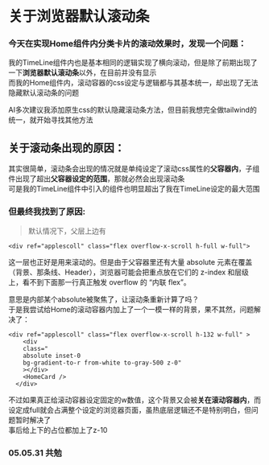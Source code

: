 # 关于浏览器默认滚动条  

### 今天在实现Home组件内分类卡片的滚动效果时，发现一个问题：  
我的TimeLine组件内也是基本相同的逻辑实现了横向滚动，但是除了前期出现了一下**浏览器默认滚动条**以外，在目前并没有显示  
而我的Home组件内，滚动容器的css设定与逻辑都与其基本统一，却出现了无法隐藏默认滚动条的问题  
  
AI多次建议我添加原生css的默认隐藏滚动条方法，但目前我想完全做tailwind的统一，就开始寻找其他方法
  
## 关于滚动条出现的原因：  
其实很简单，滚动条会出现的情况就是单纯设定了滚动css属性的**父容器内**，子组件出现了超出**父容器设定的范围**，那就必然会出现滚动条  
可是我的TimeLine组件中引入的<Minicard />组件也明显超出了我在TimeLine设定的最大范围  
  
### 但最终我找到了原因:
> 默认情况下，父层上边有 
```vue
<div ref="applescoll" class="flex overflow-x-scroll h-full w-full">
```
这一层也正好是用来滚动的。但是由于父容器里还有大量 absolute 元素在覆盖（背景、那条线、Header），浏览器可能会把重点放在它们的 z-index 和层级上，看不到下面那一行真正触发 overflow 的 “内联 flex”。  
  
意思是内部某个absolute被聚焦了，让滚动条重新计算了吗？  
于是我尝试给Home的滚动容器内加上了一个一模一样的背景，果不其然，问题解决了：
```vue
<div ref="applescoll" class="flex overflow-x-scroll h-132 w-full" >
    <div
    class="
    absolute inset-0 
    bg-gradient-to-r from-white to-gray-500 z-0"
    ></div>
    <HomeCard />
  </div>
```  
不过如果真正给滚动容器设定固定的w数值，这个背景又会被**关在滚动容器内**，而设定成full就会占满整个设定的浏览器页面，虽热底层逻辑还不是特别明白，但问题暂时解决了  
事后给上下的占位都加上了z-10  
  
### 05.05.31 共勉